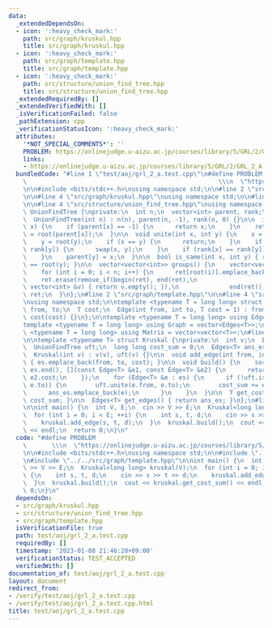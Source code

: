 ```yaml
---
data:
  _extendedDependsOn:
  - icon: ':heavy_check_mark:'
    path: src/graph/kruskul.hpp
    title: src/graph/kruskul.hpp
  - icon: ':heavy_check_mark:'
    path: src/graph/template.hpp
    title: src/graph/template.hpp
  - icon: ':heavy_check_mark:'
    path: src/structure/union_find_tree.hpp
    title: src/structure/union_find_tree.hpp
  _extendedRequiredBy: []
  _extendedVerifiedWith: []
  _isVerificationFailed: false
  _pathExtension: cpp
  _verificationStatusIcon: ':heavy_check_mark:'
  attributes:
    '*NOT_SPECIAL_COMMENTS*': ''
    PROBLEM: https://onlinejudge.u-aizu.ac.jp/courses/library/5/GRL/2/GRL_2_A
    links:
    - https://onlinejudge.u-aizu.ac.jp/courses/library/5/GRL/2/GRL_2_A
  bundledCode: "#line 1 \"test/aoj/grl_2_a.test.cpp\"\n#define PROBLEM           \
    \                                                     \\\n  \"https://onlinejudge.u-aizu.ac.jp/courses/library/5/GRL/2/GRL_2_A\"\
    \n\n#include <bits/stdc++.h>\nusing namespace std;\n\n#line 2 \"src/graph/kruskul.hpp\"\
    \n\n#line 4 \"src/graph/kruskul.hpp\"\nusing namespace std;\n\n#line 2 \"src/structure/union_find_tree.hpp\"\
    \n\n#line 4 \"src/structure/union_find_tree.hpp\"\nusing namespace std;\n\nstruct\
    \ UnionFindTree {\nprivate:\n  int n;\n  vector<int> parent, rank;\n\npublic:\n\
    \  UnionFindTree(int n) : n(n), parent(n, -1), rank(n, 0) {}\n\n  int root(int\
    \ x) {\n    if (parent[x] == -1) {\n      return x;\n    }\n    return parent[x]\
    \ = root(parent[x]);\n  }\n\n  void unite(int x, int y) {\n    x = root(x);\n\
    \    y = root(y);\n    if (x == y) {\n      return;\n    }\n    if (rank[x] <\
    \ rank[y]) {\n      swap(x, y);\n    }\n    if (rank[x] == rank[y]) {\n      ++rank[x];\n\
    \    }\n    parent[y] = x;\n  }\n\n  bool is_same(int x, int y) { return root(x)\
    \ == root(y); }\n\n  vector<vector<int>> groups() {\n    vector<vector<int>> ret(n);\n\
    \    for (int i = 0; i < n; i++) {\n      ret[root(i)].emplace_back(i);\n    }\n\
    \    ret.erase(remove_if(begin(ret), end(ret),\n                        [&](const\
    \ vector<int> &v) { return v.empty(); }),\n              end(ret));\n    return\
    \ ret;\n  }\n};\n#line 2 \"src/graph/template.hpp\"\n\n#line 4 \"src/graph/template.hpp\"\
    \nusing namespace std;\n\ntemplate <typename T = long long> struct Edge {\n  int\
    \ from, to;\n  T cost;\n  Edge(int from, int to, T cost = 1) : from(from), to(to),\
    \ cost(cost) {}\n};\n\ntemplate <typename T = long long> using Edges = vector<Edge<T>>;\n\
    template <typename T = long long> using Graph = vector<Edges<T>>;\n\ntemplate\
    \ <typename T = long long> using Matrix = vector<vector<T>>;\n#line 8 \"src/graph/kruskul.hpp\"\
    \n\ntemplate <typename T> struct Kruskal {\nprivate:\n  int v;\n  Edges<T> es;\n\
    \  UnionFindTree uft;\n  long long cost_sum = 0;\n  Edges<T> ans_es;\n\npublic:\n\
    \  Kruskal(int v) : v(v), uft(v) {}\n\n  void add_edge(int from, int to, T cost)\
    \ { es.emplace_back(from, to, cost); }\n\n  void build() {\n    sort(es.begin(),\
    \ es.end(), [](const Edge<T> &e1, const Edge<T> &e2) {\n      return e1.cost <\
    \ e2.cost;\n    });\n    for (Edge<T> &e : es) {\n      if (!uft.is_same(e.from,\
    \ e.to)) {\n        uft.unite(e.from, e.to);\n        cost_sum += e.cost;\n  \
    \      ans_es.emplace_back(e);\n      }\n    }\n  }\n\n  T get_cost_sum() { return\
    \ cost_sum; }\n\n  Edges<T> get_edges() { return ans_es; }\n};\n#line 9 \"test/aoj/grl_2_a.test.cpp\"\
    \n\nint main() {\n  int V, E;\n  cin >> V >> E;\n  Kruskal<long long> kruskal(V);\n\
    \  for (int i = 0; i < E; ++i) {\n    int s, t, d;\n    cin >> s >> t >> d;\n\
    \    kruskal.add_edge(s, t, d);\n  }\n  kruskal.build();\n  cout << kruskal.get_cost_sum()\
    \ << endl;\n  return 0;\n}\n"
  code: "#define PROBLEM                                                         \
    \       \\\n  \"https://onlinejudge.u-aizu.ac.jp/courses/library/5/GRL/2/GRL_2_A\"\
    \n\n#include <bits/stdc++.h>\nusing namespace std;\n\n#include \"../../src/graph/kruskul.hpp\"\
    \n#include \"../../src/graph/template.hpp\"\n\nint main() {\n  int V, E;\n  cin\
    \ >> V >> E;\n  Kruskal<long long> kruskal(V);\n  for (int i = 0; i < E; ++i)\
    \ {\n    int s, t, d;\n    cin >> s >> t >> d;\n    kruskal.add_edge(s, t, d);\n\
    \  }\n  kruskal.build();\n  cout << kruskal.get_cost_sum() << endl;\n  return\
    \ 0;\n}\n"
  dependsOn:
  - src/graph/kruskul.hpp
  - src/structure/union_find_tree.hpp
  - src/graph/template.hpp
  isVerificationFile: true
  path: test/aoj/grl_2_a.test.cpp
  requiredBy: []
  timestamp: '2023-01-08 21:46:20+09:00'
  verificationStatus: TEST_ACCEPTED
  verifiedWith: []
documentation_of: test/aoj/grl_2_a.test.cpp
layout: document
redirect_from:
- /verify/test/aoj/grl_2_a.test.cpp
- /verify/test/aoj/grl_2_a.test.cpp.html
title: test/aoj/grl_2_a.test.cpp
---
```

